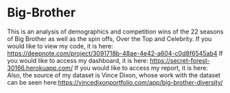 # Big-Brother
This is an analysis of demographics and competition wins of the 22 seasons of Big Brother as well as the spin offs, Over the Top and Celebrity.
If you would like to view my code, it is here: https://deepnote.com/project/3091718b-48ae-4e42-a604-c0d8f6545ab4
If you would like to access my dashboard, it is here: https://secret-forest-30166.herokuapp.com/
If you would like to access my report, it is here: 
Also, the source of my dataset is Vince Dixon, whose work with the dataset can be seen here:https://vincedixonportfolio.com/app/big-brother-diversity/
